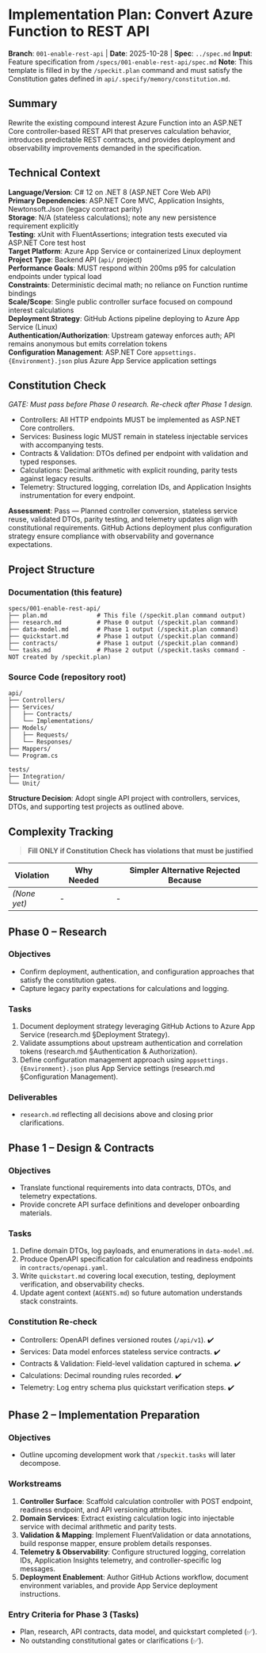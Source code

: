 # Implementation Plan: Convert Azure Function to REST API

**Branch**: `001-enable-rest-api` | **Date**: 2025-10-28 | **Spec**: `../spec.md`
**Input**: Feature specification from `/specs/001-enable-rest-api/spec.md`
**Note**: This template is filled in by the `/speckit.plan` command and must satisfy the Constitution gates defined in `api/.specify/memory/constitution.md`.

## Summary

Rewrite the existing compound interest Azure Function into an ASP.NET Core controller-based REST API
that preserves calculation behavior, introduces predictable REST contracts, and provides deployment
and observability improvements demanded in the specification.

## Technical Context

**Language/Version**: C# 12 on .NET 8 (ASP.NET Core Web API)  
**Primary Dependencies**: ASP.NET Core MVC, Application Insights, Newtonsoft.Json (legacy contract parity)  
**Storage**: N/A (stateless calculations); note any new persistence requirement explicitly  
**Testing**: xUnit with FluentAssertions; integration tests executed via ASP.NET Core test host  
**Target Platform**: Azure App Service or containerized Linux deployment  
**Project Type**: Backend API (`api/` project)  
**Performance Goals**: MUST respond within 200ms p95 for calculation endpoints under typical load  
**Constraints**: Deterministic decimal math; no reliance on Function runtime bindings  
**Scale/Scope**: Single public controller surface focused on compound interest calculations  
**Deployment Strategy**: GitHub Actions pipeline deploying to Azure App Service (Linux)  
**Authentication/Authorization**: Upstream gateway enforces auth; API remains anonymous but emits correlation tokens  
**Configuration Management**: ASP.NET Core `appsettings.{Environment}.json` plus Azure App Service application settings

## Constitution Check

*GATE: Must pass before Phase 0 research. Re-check after Phase 1 design.*

- Controllers: All HTTP endpoints MUST be implemented as ASP.NET Core controllers.
- Services: Business logic MUST remain in stateless injectable services with accompanying tests.
- Contracts & Validation: DTOs defined per endpoint with validation and typed responses.
- Calculations: Decimal arithmetic with explicit rounding, parity tests against legacy results.
- Telemetry: Structured logging, correlation IDs, and Application Insights instrumentation for every endpoint.

**Assessment**: Pass — Planned controller conversion, stateless service reuse, validated DTOs, parity testing, and telemetry updates align with constitutional requirements. GitHub Actions deployment plus configuration strategy ensure compliance with observability and governance expectations.

## Project Structure

### Documentation (this feature)

```text
specs/001-enable-rest-api/
├── plan.md              # This file (/speckit.plan command output)
├── research.md          # Phase 0 output (/speckit.plan command)
├── data-model.md        # Phase 1 output (/speckit.plan command)
├── quickstart.md        # Phase 1 output (/speckit.plan command)
├── contracts/           # Phase 1 output (/speckit.plan command)
└── tasks.md             # Phase 2 output (/speckit.tasks command - NOT created by /speckit.plan)
```

### Source Code (repository root)

```text
api/
├── Controllers/
├── Services/
│   ├── Contracts/
│   └── Implementations/
├── Models/
│   ├── Requests/
│   └── Responses/
├── Mappers/
└── Program.cs

tests/
├── Integration/
└── Unit/
```

**Structure Decision**: Adopt single API project with controllers, services, DTOs, and supporting test projects as outlined above.

## Complexity Tracking

> **Fill ONLY if Constitution Check has violations that must be justified**

| Violation | Why Needed | Simpler Alternative Rejected Because |
|-----------|------------|-------------------------------------|
| *(None yet)* | - | - |

## Phase 0 – Research

### Objectives

- Confirm deployment, authentication, and configuration approaches that satisfy the constitution gates.
- Capture legacy parity expectations for calculations and logging.

### Tasks

1. Document deployment strategy leveraging GitHub Actions to Azure App Service (research.md §Deployment Strategy).
2. Validate assumptions about upstream authentication and correlation tokens (research.md §Authentication & Authorization).
3. Define configuration management approach using `appsettings.{Environment}.json` plus App Service settings (research.md §Configuration Management).

### Deliverables

- `research.md` reflecting all decisions above and closing prior clarifications.

## Phase 1 – Design & Contracts

### Objectives

- Translate functional requirements into data contracts, DTOs, and telemetry expectations.
- Provide concrete API surface definitions and developer onboarding materials.

### Tasks

1. Define domain DTOs, log payloads, and enumerations in `data-model.md`.
2. Produce OpenAPI specification for calculation and readiness endpoints in `contracts/openapi.yaml`.
3. Write `quickstart.md` covering local execution, testing, deployment verification, and observability checks.
4. Update agent context (`AGENTS.md`) so future automation understands stack constraints.

### Constitution Re-check

- Controllers: OpenAPI defines versioned routes (`/api/v1`). ✔️
- Services: Data model enforces stateless service contracts. ✔️
- Contracts & Validation: Field-level validation captured in schema. ✔️
- Calculations: Decimal rounding rules recorded. ✔️
- Telemetry: Log entry schema plus quickstart verification steps. ✔️

## Phase 2 – Implementation Preparation

### Objectives

- Outline upcoming development work that `/speckit.tasks` will later decompose.

### Workstreams

1. **Controller Surface**: Scaffold calculation controller with POST endpoint, readiness endpoint, and API versioning attributes.
2. **Domain Services**: Extract existing calculation logic into injectable service with decimal arithmetic and parity tests.
3. **Validation & Mapping**: Implement FluentValidation or data annotations, build response mapper, ensure problem details responses.
4. **Telemetry & Observability**: Configure structured logging, correlation IDs, Application Insights telemetry, and controller-specific log messages.
5. **Deployment Enablement**: Author GitHub Actions workflow, document environment variables, and provide App Service deployment instructions.

### Entry Criteria for Phase 3 (Tasks)

- Plan, research, API contracts, data model, and quickstart completed (✅).
- No outstanding constitutional gates or clarifications (✅).
